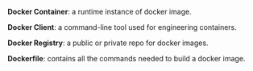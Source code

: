 **Docker Container**: a runtime instance of docker image.  

**Docker Client**: a command-line tool used for engineering containers.   

**Docker Registry**: a public or private repo for docker images.  

**Dockerfile**: contains all the commands needed to build a docker image. 



